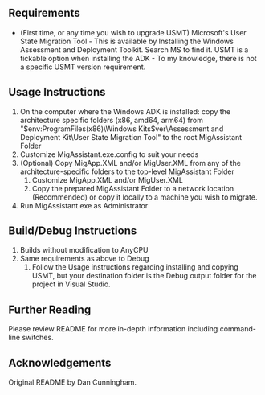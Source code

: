 ## Requirements
- (First time, or any time you wish to upgrade USMT) Microsoft's User State Migration Tool - This is available by Installing the Windows Assessment and Deployment Toolkit. Search MS to find it. USMT is a tickable option when installing the ADK - To my knowledge, there is not a specific USMT version requirement.

## Usage Instructions
1. On the computer where the Windows ADK is installed: copy the architecture specific folders (x86, amd64, arm64) from "$env:ProgramFiles(x86)\Windows Kits\$ver\Assessment and Deployment Kit\User State Migration Tool\" to the root MigAssistant Folder
1. Customize MigAssistant.exe.config to suit your needs
1. (Optional) Copy MigApp.XML and/or MigUser.XML from any of the architecture-specific folders to the top-level MigAssistant Folder
    1. Customize MigApp.XML and/or MigUser.XML
    1. Copy the prepared MigAssistant Folder to a network location (Recommended) or copy it locally to a machine you wish to migrate.
1. Run MigAssistant.exe as Administrator

## Build/Debug Instructions
1. Builds without modification to AnyCPU
1. Same requirements as above to Debug
    1. Follow the Usage instructions regarding installing and copying USMT, but your destination folder is the Debug output folder for the project in Visual Studio.

## Further Reading
Please review README for more in-depth information including command-line switches.

## Acknowledgements
Original README by Dan Cunningham.
